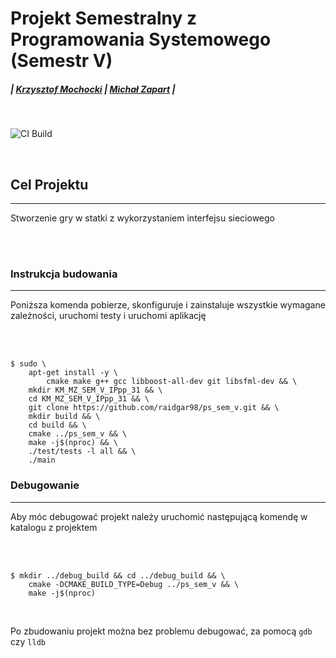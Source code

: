 # Projekt Semestralny z Programowania Systemowego (Semestr V)
##### | [Krzysztof Mochocki](https://github.com/raidgar98) | [Michał Zapart](https://github.com/) |

<br>

![CI Build](https://github.com/raidgar98/ps_sem_v/workflows/CI%20Build/badge.svg)

<br>

## Cel Projektu
---
Stworzenie gry w statki z wykorzystaniem interfejsu sieciowego

<br>
<br>

### Instrukcja budowania
---
Poniższa komenda pobierze, skonfiguruje i zainstaluje wszystkie wymagane zależności, uruchomi testy i uruchomi aplikację

<br>
<br>

```
$ sudo \
	apt-get install -y \
		cmake make g++ gcc libboost-all-dev git libsfml-dev && \
	mkdir KM_MZ_SEM_V_IPpp_31 && \
	cd KM_MZ_SEM_V_IPpp_31 && \
	git clone https://github.com/raidgar98/ps_sem_v.git && \
	mkdir build && \
	cd build && \
	cmake ../ps_sem_v && \
	make -j$(nproc) && \
	./test/tests -l all && \
	./main
```

### Debugowanie
---
Aby móc debugować projekt należy uruchomić następującą komendę w katalogu z projektem

<br>
<br>

```
$ mkdir ../debug_build && cd ../debug_build && \
	cmake -DCMAKE_BUILD_TYPE=Debug ../ps_sem_v && \
	make -j$(nproc)
```

<br>

Po zbudowaniu projekt można bez problemu debugować, za pomocą `gdb` czy `lldb`